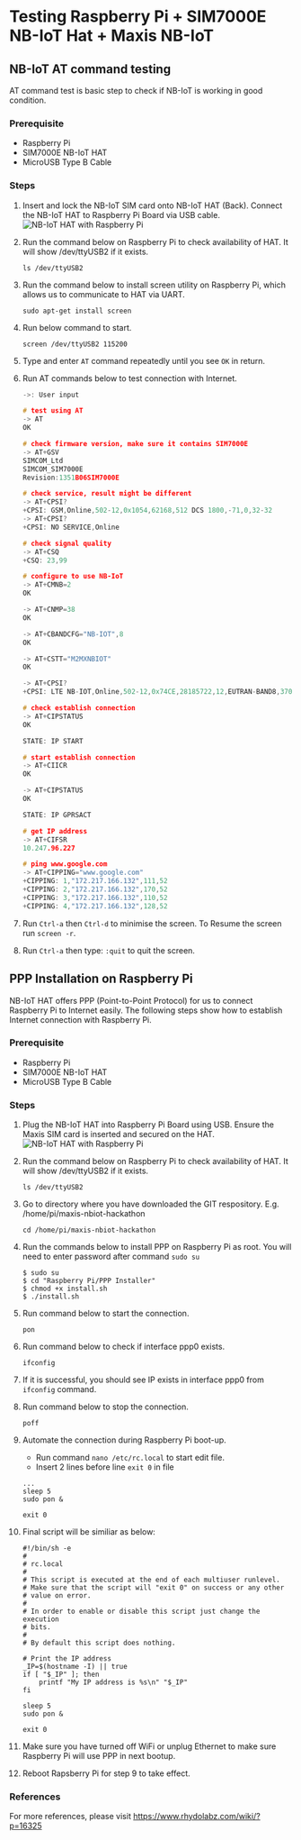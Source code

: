 # Testing Raspberry Pi + SIM7000E NB-IoT Hat + Maxis NB-IoT 

## NB-IoT AT command testing
AT command test is basic step to check if NB-IoT is working in good condition.

### Prerequisite
- Raspberry Pi
- SIM7000E NB-IoT HAT
- MicroUSB Type B Cable

### Steps

1. Insert and lock the NB-IoT SIM card onto NB-IoT HAT (Back). Connect the NB-IoT HAT to Raspberry Pi Board via USB cable.
![NB-IoT HAT with Raspberry Pi](./media/RPi-NB-IoT-HAT.jpg)

2. Run the command below on Raspberry Pi to check availability of HAT. It will show /dev/ttyUSB2 if it exists.
    
    ```
    ls /dev/ttyUSB2
    ```

3. Run the command below to install screen utility on Raspberry Pi, which allows us to communicate to HAT via UART.
    
    ```
    sudo apt-get install screen
    ```

4. Run below command to start.
    
    ```
    screen /dev/ttyUSB2 115200
    ```

5. Type and enter `AT` command repeatedly until you see `OK` in return.

6. Run AT commands below to test connection with Internet.

    ```c
    ->: User input

    # test using AT
    -> AT
    OK

    # check firmware version, make sure it contains SIM7000E
    -> AT+GSV
    SIMCOM_Ltd
    SIMCOM_SIM7000E
    Revision:1351B06SIM7000E

    # check service, result might be different
    -> AT+CPSI?
    +CPSI: GSM,Online,502-12,0x1054,62168,512 DCS 1800,-71,0,32-32
    -> AT+CPSI?
    +CPSI: NO SERVICE,Online

    # check signal quality
    -> AT+CSQ
    +CSQ: 23,99

    # configure to use NB-IoT
    -> AT+CMNB=2
    OK

    -> AT+CNMP=38
    OK

    -> AT+CBANDCFG="NB-IOT",8
    OK

    -> AT+CSTT="M2MXNBIOT"
    OK

    -> AT+CPSI?
    +CPSI: LTE NB-IOT,Online,502-12,0x74CE,28185722,12,EUTRAN-BAND8,3702,0,0,-10,-82,-72,15

    # check establish connection
    -> AT+CIPSTATUS
    OK

    STATE: IP START

    # start establish connection
    -> AT+CIICR
    OK

    -> AT+CIPSTATUS
    OK

    STATE: IP GPRSACT

    # get IP address
    -> AT+CIFSR
    10.247.96.227

    # ping www.google.com
    -> AT+CIPPING="www.google.com"
    +CIPPING: 1,"172.217.166.132",111,52
    +CIPPING: 2,"172.217.166.132",170,52
    +CIPPING: 3,"172.217.166.132",110,52
    +CIPPING: 4,"172.217.166.132",128,52
    ```

  7. Run `Ctrl-a` then `Ctrl-d` to minimise the screen. To Resume the screen run `screen -r`.

  8. Run `Ctrl-a` then type: `:quit` to quit the screen.


## PPP Installation on Raspberry Pi
NB-IoT HAT offers PPP (Point-to-Point Protocol) for us to connect Raspberry Pi to Internet easily. The following steps show how to establish Internet connection with Raspberry Pi.

### Prerequisite
- Raspberry Pi
- SIM7000E NB-IoT HAT
- MicroUSB Type B Cable

### Steps

1. Plug the NB-IoT HAT into Raspberry Pi Board using USB. Ensure the Maxis SIM card is inserted and secured on the HAT.
![NB-IoT HAT with Raspberry Pi](./media/RPi-NB-IoT-HAT.jpg)

2. Run the command below on Raspberry Pi to check availability of HAT. It will show /dev/ttyUSB2 if it exists.

    ```
    ls /dev/ttyUSB2
    ```

3. Go to directory where you have downloaded the GIT respository. E.g. /home/pi/maxis-nbiot-hackathon

    ```
    cd /home/pi/maxis-nbiot-hackathon
    ```

4. Run the commands below to install PPP on Raspberry Pi as root. You will need to enter password after command `sudo su`
    
    ```
    $ sudo su
    $ cd "Raspberry Pi/PPP Installer"
    $ chmod +x install.sh
    $ ./install.sh
    ```

5. Run command below to start the connection. 

    ```
    pon
    ``` 

6. Run command below to check if interface ppp0 exists.
    
    ```
    ifconfig
    ``` 

7. If it is successful, you should see IP exists in interface ppp0 from `ifconfig` command.

8. Run command below to stop the connection. 

    ```
    poff
    ``` 

9. Automate the connection during Raspberry Pi boot-up.
    - Run command `nano /etc/rc.local` to start edit file.
    - Insert 2 lines before line `exit 0` in file

    ``` hl_lines="2 3"
    ...
    sleep 5
    sudo pon &

    exit 0

    ```

10. Final script will be similiar as below:

    ``` hl_lines="20 21"
    #!/bin/sh -e
    #
    # rc.local
    #
    # This script is executed at the end of each multiuser runlevel.
    # Make sure that the script will "exit 0" on success or any other
    # value on error.
    #
    # In order to enable or disable this script just change the execution
    # bits.
    #
    # By default this script does nothing.

    # Print the IP address
    _IP=$(hostname -I) || true
    if [ "$_IP" ]; then
        printf "My IP address is %s\n" "$_IP"
    fi

    sleep 5
    sudo pon &

    exit 0
    ```

11. Make sure you have turned off WiFi or unplug Ethernet to make sure Raspberry Pi will use PPP in next bootup.

12. Reboot Rapsberry Pi for step 9 to take effect.


### References
For more references, please visit https://www.rhydolabz.com/wiki/?p=16325
